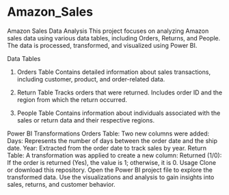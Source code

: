 # Amazon_Sales
Amazon Sales Data Analysis
This project focuses on analyzing Amazon sales data using various data tables, including Orders, Returns, and People. The data is processed, transformed, and visualized using Power BI.

Data Tables
1. Orders Table
Contains detailed information about sales transactions, including customer, product, and order-related data.

2. Return Table
Tracks orders that were returned. Includes order ID and the region from which the return occurred.

3. People Table
Contains information about individuals associated with the sales or return data and their respective regions.

Power BI Transformations
Orders Table: Two new columns were added:
Days: Represents the number of days between the order date and the ship date.
Year: Extracted from the order date to track sales by year.
Return Table: A transformation was applied to create a new column:
Returned (1/0): If the order is returned (Yes), the value is 1; otherwise, it is 0.
Usage
Clone or download this repository.
Open the Power BI project file to explore the transformed data.
Use the visualizations and analysis to gain insights into sales, returns, and customer behavior.
